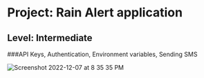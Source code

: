 # Project: Rain Alert application

## Level:  Intermediate

###API Keys, Authentication, Environment variables, Sending SMS

![Screenshot 2022-12-07 at 8 35 35 PM](https://user-images.githubusercontent.com/81766272/206353248-ac19f055-b04b-4ea5-bb09-110150d942a2.jpeg)
